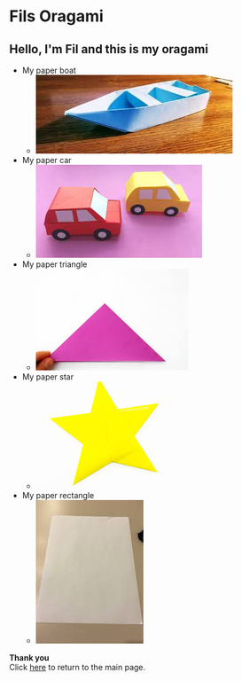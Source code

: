 # Fils Oragami
## Hello, I'm Fil and this is my oragami  
* My paper boat
    * ![boat](paperBoat.jpg)  
* My paper car  
    * ![car](paperCar.jpg)  
* My paper triangle
    * ![triangle](paperTriangle.jpg)  
* My paper star
    * ![star](paperStar.jpg)  
* My paper rectangle
    * ![rectangle](paperRectangle.jpg)    

**Thank you**  
Click [here](README.md) to return to the main page.